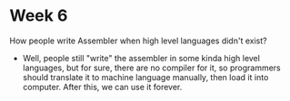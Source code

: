 # Week 6

How people write Assembler when high level languages didn't exist?

- Well, people still "write" the assembler in some kinda high level languages, but for sure, there are no compiler for it, so programmers should translate it to machine language manually, then load it into computer. After this, we can use it forever.

